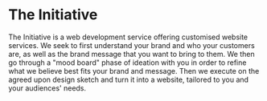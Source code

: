 # The Initiative

The Initiative is a web development service offering customised website services. We seek to first understand your brand and who your customers are, as well as the brand message that you want to bring to them. We then go through a "mood board" phase of ideation with you in order to refine what we believe best fits your brand and message. Then we execute on the agreed upon design sketch and turn it into a website, tailored to you and your audiences' needs.
